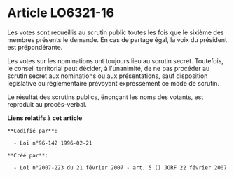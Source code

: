 # Article LO6321-16

Les votes sont recueillis au scrutin public toutes les fois que le sixième des membres présents le demande. En cas de partage
égal, la voix du président est prépondérante.

Les votes sur les nominations ont toujours lieu au scrutin secret. Toutefois, le conseil territorial peut décider, à
l'unanimité, de ne pas procéder au scrutin secret aux nominations ou aux présentations, sauf disposition législative ou
réglementaire prévoyant expressément ce mode de scrutin.

Le résultat des scrutins publics, énonçant les noms des votants, est reproduit au procès-verbal.

**Liens relatifs à cet article**

	**Codifié par**:

	  - Loi n°96-142 1996-02-21

	**Créé par**:

	  - Loi n°2007-223 du 21 février 2007 - art. 5 () JORF 22 février 2007
